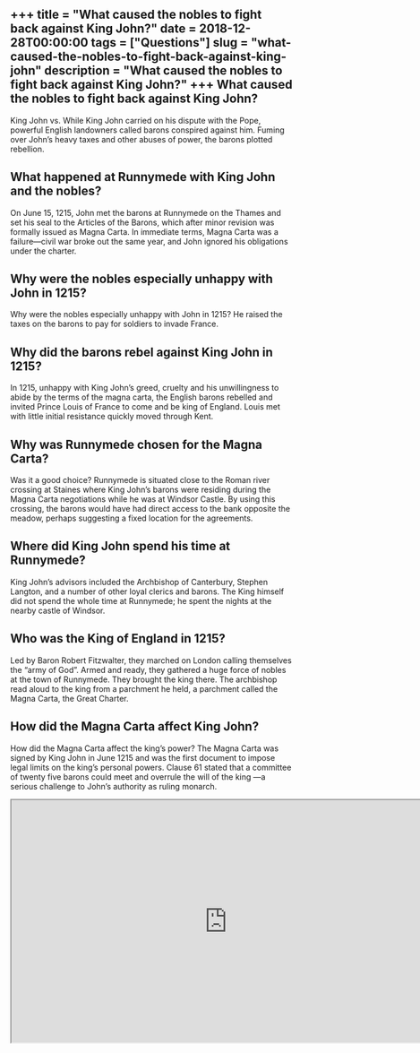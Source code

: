 +++
title = "What caused the nobles to fight back against King John?"
date = 2018-12-28T00:00:00
tags = ["Questions"]
slug = "what-caused-the-nobles-to-fight-back-against-king-john"
description = "What caused the nobles to fight back against King John?"
+++
What caused the nobles to fight back against King John?
-------------------------------------------------------

King John vs. While King John carried on his dispute with the Pope, powerful English landowners called barons conspired against him. Fuming over John’s heavy taxes and other abuses of power, the barons plotted rebellion.

What happened at Runnymede with King John and the nobles?
---------------------------------------------------------

On June 15, 1215, John met the barons at Runnymede on the Thames and set his seal to the Articles of the Barons, which after minor revision was formally issued as Magna Carta. In immediate terms, Magna Carta was a failure—civil war broke out the same year, and John ignored his obligations under the charter.

Why were the nobles especially unhappy with John in 1215?
---------------------------------------------------------

Why were the nobles especially unhappy with John in 1215? He raised the taxes on the barons to pay for soldiers to invade France.

Why did the barons rebel against King John in 1215?
---------------------------------------------------

In 1215, unhappy with King John’s greed, cruelty and his unwillingness to abide by the terms of the magna carta, the English barons rebelled and invited Prince Louis of France to come and be king of England. Louis met with little initial resistance quickly moved through Kent.

Why was Runnymede chosen for the Magna Carta?
---------------------------------------------

Was it a good choice? Runnymede is situated close to the Roman river crossing at Staines where King John’s barons were residing during the Magna Carta negotiations while he was at Windsor Castle. By using this crossing, the barons would have had direct access to the bank opposite the meadow, perhaps suggesting a fixed location for the agreements.

Where did King John spend his time at Runnymede?
------------------------------------------------

King John’s advisors included the Archbishop of Canterbury, Stephen Langton, and a number of other loyal clerics and barons. The King himself did not spend the whole time at Runnymede; he spent the nights at the nearby castle of Windsor.

Who was the King of England in 1215?
------------------------------------

Led by Baron Robert Fitzwalter, they marched on London calling themselves the “army of God”. Armed and ready, they gathered a huge force of nobles at the town of Runnymede. They brought the king there. The archbishop read aloud to the king from a parchment he held, a parchment called the Magna Carta, the Great Charter.

How did the Magna Carta affect King John?
-----------------------------------------

How did the Magna Carta affect the king’s power? The Magna Carta was signed by King John in June 1215 and was the first document to impose legal limits on the king’s personal powers. Clause 61 stated that a committee of twenty five barons could meet and overrule the will of the king —a serious challenge to John’s authority as ruling monarch.

<iframe allow="accelerometer; autoplay; clipboard-write; encrypted-media; gyroscope; picture-in-picture" allowfullscreen="" class="__youtube_prefs__  epyt-is-override  no-lazyload" data-no-lazy="1" data-origheight="433" data-origwidth="770" data-skipgform_ajax_framebjll="" height="433" id="_ytid_52709" loading="lazy" src="https://www.youtube.com/embed/7xo4tUMdAMw?enablejsapi=1&autoplay=0&cc_load_policy=0&cc_lang_pref=&iv_load_policy=1&loop=0&modestbranding=0&rel=1&fs=1&playsinline=0&autohide=2&theme=dark&color=red&controls=1&" title="YouTube player" width="770"></iframe>